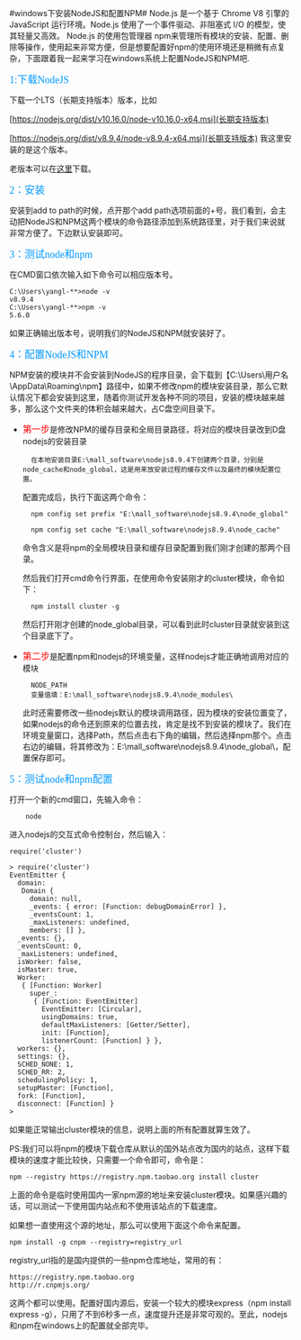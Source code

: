  
#windows下安装NodeJS和配置NPM#
  Node.js 是一个基于 Chrome V8 引擎的 JavaScript 运行环境。Node.js 使用了一个事件驱动、非阻塞式 I/O 的模型，使其轻量又高效。 Node.js 的使用包管理器 npm来管理所有模块的安装、配置、删除等操作，使用起来非常方便，但是想要配置好npm的使用环境还是稍微有点复杂，下面跟着我一起来学习在windows系统上配置NodeJS和NPM吧.


<font color=#0099ff size=4 face="黑体">1:下载NodeJS</font>

下载一个LTS（长期支持版本）版本，比如

[https://nodejs.org/dist/v10.16.0/node-v10.16.0-x64.msi](长期支持版本)

[https://nodejs.org/dist/v8.9.4/node-v8.9.4-x64.msi](长期支持版本) 我这里安装的是这个版本。

老版本可以在[这里](https://nodejs.org/dist/)下载。


<font color=#0099ff size=4 face="黑体">2：安装</font>

安装到add to path的时候，点开那个add path选项前面的+号，我们看到，会主动把NodeJS和NPM这两个模块的命令路径添加到系统路径里，对于我们来说就非常方便了。下边默认安装即可。

<font color=#0099ff size=4 face="黑体">3：测试node和npm</font>

在CMD窗口依次输入如下命令可以相应版本号。

	C:\Users\yangl-**>node -v
	v8.9.4
	C:\Users\yangl-**>npm -v
	5.6.0

如果正确输出版本号，说明我们的NodeJS和NPM就安装好了。

<font color=#0099ff size=4 face="黑体">4：配置NodeJS和NPM</font>

 NPM安装的模块并不会安装到NodeJS的程序目录，会下载到【C:\Users\用户名\AppData\Roaming\npm】路径中，如果不修改npm的模块安装目录，那么它默认情况下都会安装到这里，随着你测试开发各种不同的项目，安装的模块越来越多，那么这个文件夹的体积会越来越大，占C盘空间目录下。

* <font color="red" size=3 face="黑体">第一步</font>是修改NPM的缓存目录和全局目录路径，将对应的模块目录改到D盘nodejs的安装目录
  
		在本地安装目录E:\mall_software\nodejs8.9.4下创建两个目录，分别是node_cache和node_global，这是用来放安装过程的缓存文件以及最终的模块配置位置。

	配置完成后，执行下面这两个命令：

		npm config set prefix "E:\mall_software\nodejs8.9.4\node_global"

		npm config set cache "E:\mall_software\nodejs8.9.4\node_cache"

	命令含义是将npm的全局模块目录和缓存目录配置到我们刚才创建的那两个目录。

	然后我们打开cmd命令行界面，在使用命令安装刚才的cluster模块，命令如下：

		npm install cluster -g

	然后打开刚才创建的node_global目录，可以看到此时cluster目录就安装到这个目录底下了。

* <font color="red" size=3 face="黑体">第二步</font>是配置npm和nodejs的环境变量，这样nodejs才能正确地调用对应的模块

		NODE_PATH
		变量值填：E:\mall_software\nodejs8.9.4\node_modules\

	此时还需要修改一些nodejs默认的模块调用路径，因为模块的安装位置变了，如果nodejs的命令还到原来的位置去找，肯定是找不到安装的模块了。我们在环境变量窗口，选择Path，然后点击右下角的编辑，然后选择npm那个。点击右边的编辑，将其修改为：E:\mall_software\nodejs8.9.4\node_global\，配置保存即可。


<font color=#0099ff size=4 face="黑体">5：测试node和npm配置</font>

打开一个新的cmd窗口，先输入命令：

		node

进入nodejs的交互式命令控制台，然后输入：

	require('cluster')

	> require('cluster')
	EventEmitter {
	  domain:
	   Domain {
	     domain: null,
	     _events: { error: [Function: debugDomainError] },
	     _eventsCount: 1,
	     _maxListeners: undefined,
	     members: [] },
	  _events: {},
	  _eventsCount: 0,
	  _maxListeners: undefined,
	  isWorker: false,
	  isMaster: true,
	  Worker:
	   { [Function: Worker]
	     super_:
	      { [Function: EventEmitter]
	        EventEmitter: [Circular],
	        usingDomains: true,
	        defaultMaxListeners: [Getter/Setter],
	        init: [Function],
	        listenerCount: [Function] } },
	  workers: {},
	  settings: {},
	  SCHED_NONE: 1,
	  SCHED_RR: 2,
	  schedulingPolicy: 1,
	  setupMaster: [Function],
	  fork: [Function],
	  disconnect: [Function] }
	>

如果能正常输出cluster模块的信息，说明上面的所有配置就算生效了。

PS:我们可以将npm的模块下载仓库从默认的国外站点改为国内的站点，这样下载模块的速度才能比较快，只需要一个命令即可，命令是：

	npm --registry https://registry.npm.taobao.org install cluster

上面的命令是临时使用国内一家npm源的地址来安装cluster模块。如果感兴趣的话，可以测试一下使用国内站点和不使用该站点的下载速度。

如果想一直使用这个源的地址，那么可以使用下面这个命令来配置。

	npm install -g cnpm --registry=registry_url

registry_url指的是国内提供的一些npm仓库地址，常用的有：

	https://registry.npm.taobao.org
	http://r.cnpmjs.org/

这两个都可以使用。配置好国内源后，安装一个较大的模块express（npm install express -g），只用了不到6秒多一点，速度提升还是非常可观的。至此，nodejs和npm在windows上的配置就全部完毕。





